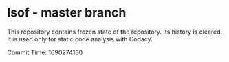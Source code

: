 # lsof - master branch

This repository contains frozen state of the repository.
Its history is cleared. It is used only for static code
analysis with Codacy.

Commit Time: 1690274160